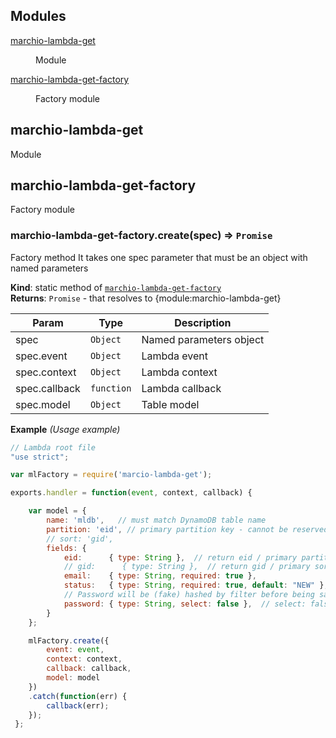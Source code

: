 ## Modules

<dl>
<dt><a href="#module_marchio-lambda-get">marchio-lambda-get</a></dt>
<dd><p>Module</p>
</dd>
<dt><a href="#module_marchio-lambda-get-factory">marchio-lambda-get-factory</a></dt>
<dd><p>Factory module</p>
</dd>
</dl>

<a name="module_marchio-lambda-get"></a>

## marchio-lambda-get
Module

<a name="module_marchio-lambda-get-factory"></a>

## marchio-lambda-get-factory
Factory module

<a name="module_marchio-lambda-get-factory.create"></a>

### marchio-lambda-get-factory.create(spec) ⇒ <code>Promise</code>
Factory method 
It takes one spec parameter that must be an object with named parameters

**Kind**: static method of <code>[marchio-lambda-get-factory](#module_marchio-lambda-get-factory)</code>  
**Returns**: <code>Promise</code> - that resolves to {module:marchio-lambda-get}  

| Param | Type | Description |
| --- | --- | --- |
| spec | <code>Object</code> | Named parameters object |
| spec.event | <code>Object</code> | Lambda event |
| spec.context | <code>Object</code> | Lambda context |
| spec.callback | <code>function</code> | Lambda callback |
| spec.model | <code>Object</code> | Table model |

**Example** *(Usage example)*  
```js
// Lambda root file
"use strict";

var mlFactory = require('marcio-lambda-get'); 

exports.handler = function(event, context, callback) {

    var model = {
        name: 'mldb',   // must match DynamoDB table name
        partition: 'eid', // primary partition key - cannot be reserved word (like uuid)
        // sort: 'gid',
        fields: {
            eid:      { type: String },  // return eid / primary partition in GET results
            // gid:      { type: String },  // return gid / primary sort in GET results
            email:    { type: String, required: true },
            status:   { type: String, required: true, default: "NEW" },
            // Password will be (fake) hashed by filter before being saved
            password: { type: String, select: false },  // select: false, exclude from query results
        }
    };

    mlFactory.create({ 
        event: event, 
        context: context,
        callback: callback,
        model: model
    })
    .catch(function(err) {
        callback(err);
    });
 };
```
